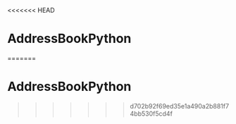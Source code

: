 <<<<<<< HEAD
# AddressBookPython
=======
# AddressBookPython
>>>>>>> d702b92f69ed35e1a490a2b881f74bb530f5cd4f
